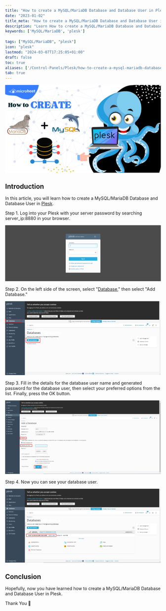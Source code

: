 ```yaml
---
title: "How to create a MySQL/MariaDB Database and Database User in Plesk"
date: "2023-01-02"
title_meta: "How to create a MySQL/MariaDB Database and Database User in Plesk"
description: "Learn How to create a MySQL/MariaDB Database and Database User in Plesk"
keywords: ['MySQL/MariaDB', 'plesk']

tags: ["MySQL/MariaDB", "plesk"]
icon: "plesk"
lastmod: "2024-03-07T17:25:05+01:00"
draft: false
toc: true
aliases: ['/Control-Panels/Plesk/how-to-create-a-mysql-mariadb-database-and-database-user-in-plesk/']
tab: true
---
```


![How to create a MySQL/MariaDB Database and Database User in Plesk](images/How-to-create-a-MySQL_MariaDB-Database-and-Database-User-in-Plesk-1-1024x576.png)

## Introduction

In this article, you will learn how to create a MySQL/MariaDB Database and Database User in [Plesk](https://en.wikipedia.org/wiki/Plesk).

Step 1. Log into your Plesk with your server password by searching server\_ip:8880 in your browser.

![command output](images/image-679-1024x367.png)

Step 2. On the left side of the screen, select "[Database](https://utho.com/docs/tutorial/how-to-export-and-import-database-dumps-in-plesk/)," then select "Add Database." 

![create a MySQL/MariaDB Database and Database User](images/image-686-1024x485.png)

Step 3. Fill in the details for the database user name and generated password for the database user, then select your preferred options from the list. Finally, press the OK button. 

![command output](images/image-687-1024x485.png)

Step 4. Now you can see your database user.

![create a MySQL/MariaDB Database and Database User](images/image-688-1024x485.png)

## Conclusion

Hopefully, now you have learned how to create a MySQL/MariaDB Database and Database User in Plesk.

Thank You 🙂
